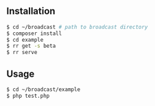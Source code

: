 
## Installation

```sh
$ cd ~/broadcast # path to broadcast directory
$ composer install
$ cd example
$ rr get -s beta
$ rr serve
```

## Usage

```sh
$ cd ~/broadcast/example
$ php test.php
```

